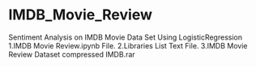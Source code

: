 # IMDB_Movie_Review
Sentiment Analysis on IMDB Movie Data Set Using LogisticRegression
1.IMDB Movie Review.ipynb File.
2.Libraries List Text File.
3.IMDB Movie Review Dataset compressed IMDB.rar

